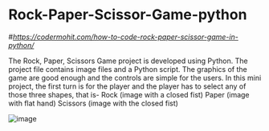 # Rock-Paper-Scissor-Game-python

#*https://codermohit.com/how-to-code-rock-paper-scissor-game-in-python/*

The Rock, Paper, Scissors Game project is developed using Python.  The project file contains image files and a Python script.  The graphics of the game are good enough and the controls are simple for the users. In this mini project, the first turn is for the player and the player has to select any of those three shapes, that is-  Rock (image with a closed fist) Paper (image with flat hand) Scissors (image with the closed fist)

![image](https://user-images.githubusercontent.com/73032070/127990468-3995ef67-a144-4825-bcb0-2ce1dce2aa4f.png)

